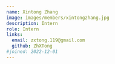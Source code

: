 ```yaml
---
name: Xintong Zhang
image: images/members/xintongzhang.jpg
description: Intern
role: Intern
links:
  email: zxtong.119@gmail.com
  github: ZhXTong
#joined: 2022-12-01
---
```


 
